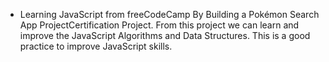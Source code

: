 - Learning JavaScript from freeCodeCamp By Building a Pokémon Search App ProjectCertification Project. From this project we can learn and improve the JavaScript Algorithms and Data Structures. This is a good practice to improve JavaScript skills.
